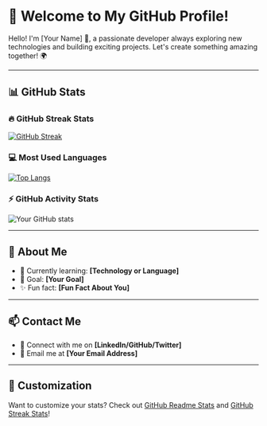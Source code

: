 # 🌟 Welcome to My GitHub Profile!

Hello! I'm [Your Name] 🚀, a passionate developer always exploring new technologies and building exciting projects. Let's create something amazing together! 🌍

---

## 📊 GitHub Stats

### 🔥 GitHub Streak Stats
[![GitHub Streak](https://github-readme-streak-stats.herokuapp.com/?user=jumb0t&theme=dark&hide_border=true)](https://git.io/streak-stats)

### 💻 Most Used Languages
[![Top Langs](https://github-readme-stats.vercel.app/api/top-langs/?username=jumb0t&layout=compact&theme=dark&hide_border=true)](https://github.com/anuraghazra/github-readme-stats)

### ⚡ GitHub Activity Stats
![Your GitHub stats](https://github-readme-stats.vercel.app/api?username=jumb0t&show_icons=true&theme=radical&hide_border=true)

---

## 🚀 About Me
- 🌱 Currently learning: **[Technology or Language]**
- 🎯 Goal: **[Your Goal]**
- ✨ Fun fact: **[Fun Fact About You]**

---

## 📫 Contact Me
- 💬 Connect with me on **[LinkedIn/GitHub/Twitter]**
- 📧 Email me at **[Your Email Address]**

---

## 🎨 Customization
Want to customize your stats? Check out [GitHub Readme Stats](https://github.com/anuraghazra/github-readme-stats) and [GitHub Streak Stats](https://github.com/DenverCoder1/github-readme-streak-stats)!

